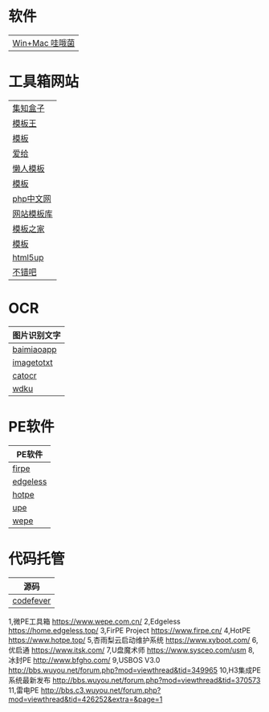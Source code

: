 # 软件
|                                                     |
|-----------------------------------------------------|
| [Win+Mac 哇哦菌](https://www.waodown.com/category/mac) |

# 工具箱网站
|                                            |
|--------------------------------------------|
| [集知盒子](https://www.jizhihezi.com/)         |
| [模板王](http://www.mobanwang.com/)           |
| [模板](https://www.templatemonster.com/cn/)  |
| [爱给](https://www.aigei.com/)               |
| [懒人模板](https://www.lanrenmb.com/)          |
| [模板](http://www.bootstrapmb.com/)          |
| [php中文网](https://www.php.cn/)              |
| [网站模板库](http://www.baisheng999.com/)       |
| [模板之家](http://www.cssmoban.com/cssthemes/) |
| [模板](https://templatemo.com/)              |
| [html5up](https://html5up.net/)            |
| [不错吧](https://www.bucuoba.com/)            |

# OCR
| 图片识别文字                                    |
|-------------------------------------------|
| [baimiaoapp](https://web.baimiaoapp.com/) |
| [imagetotxt](http://imagetotxt.com/)      |
| [catocr](https://catocr.com/#/)           |
| [wdku](https://ocr.wdku.net/)             |

# PE软件
| PE软件                                   |
|----------------------------------------|
| [firpe](https://firpe.cn/)             |
| [edgeless](https://home.edgeless.top/) |
| [hotpe](https://www.hotpe.top/)        |
| [upe](https://www.upe.net/)            |
| [wepe](https://www.wepe.com.cn/)       |

# 代码托管
| 源码                                                  |
|-----------------------------------------------------|
| [codefever](https://github.com/PGYER/codefever)     |

1,微PE工具箱
https://www.wepe.com.cn/
2,Edgeless
https://home.edgeless.top/
3,FirPE Project
https://www.firpe.cn/
4,HotPE
https://www.hotpe.top/
5,杏雨梨云启动维护系统
https://www.xyboot.com/
6,优启通
https://www.itsk.com/
7,U盘魔术师
https://www.sysceo.com/usm
8,冰封PE
http://www.bfgho.com/
9,USBOS V3.0
http://bbs.wuyou.net/forum.php?mod=viewthread&tid=349965
10,H3集成PE系统最新发布
http://bbs.wuyou.net/forum.php?mod=viewthread&tid=370573
11,雷电PE
http://bbs.c3.wuyou.net/forum.php?mod=viewthread&tid=426252&extra=&page=1
